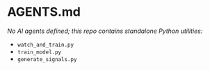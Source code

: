 # AGENTS.md

_No AI agents defined; this repo contains standalone Python utilities:_
- `watch_and_train.py`
- `train_model.py`
- `generate_signals.py`
